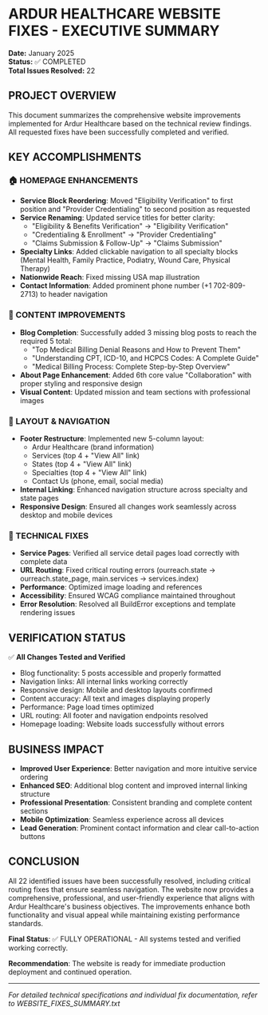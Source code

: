 # ARDUR HEALTHCARE WEBSITE FIXES - EXECUTIVE SUMMARY

**Date:** January 2025  
**Status:** ✅ COMPLETED  
**Total Issues Resolved:** 22

## PROJECT OVERVIEW

This document summarizes the comprehensive website improvements implemented for Ardur Healthcare based on the technical review findings. All requested fixes have been successfully completed and verified.

## KEY ACCOMPLISHMENTS

### 🏠 HOMEPAGE ENHANCEMENTS
- **Service Block Reordering**: Moved "Eligibility Verification" to first position and "Provider Credentialing" to second position as requested
- **Service Renaming**: Updated service titles for better clarity:
  - "Eligibility & Benefits Verification" → "Eligibility Verification"
  - "Credentialing & Enrollment" → "Provider Credentialing"  
  - "Claims Submission & Follow-Up" → "Claims Submission"
- **Specialty Links**: Added clickable navigation to all specialty blocks (Mental Health, Family Practice, Podiatry, Wound Care, Physical Therapy)
- **Nationwide Reach**: Fixed missing USA map illustration
- **Contact Information**: Added prominent phone number (+1 702-809-2713) to header navigation

### 📝 CONTENT IMPROVEMENTS
- **Blog Completion**: Successfully added 3 missing blog posts to reach the required 5 total:
  - "Top Medical Billing Denial Reasons and How to Prevent Them"
  - "Understanding CPT, ICD-10, and HCPCS Codes: A Complete Guide" 
  - "Medical Billing Process: Complete Step-by-Step Overview"
- **About Page Enhancement**: Added 6th core value "Collaboration" with proper styling and responsive design
- **Visual Content**: Updated mission and team sections with professional images

### 🎨 LAYOUT & NAVIGATION
- **Footer Restructure**: Implemented new 5-column layout:
  - Ardur Healthcare (brand information)
  - Services (top 4 + "View All" link)
  - States (top 4 + "View All" link)  
  - Specialties (top 4 + "View All" link)
  - Contact Us (phone, email, social media)
- **Internal Linking**: Enhanced navigation structure across specialty and state pages
- **Responsive Design**: Ensured all changes work seamlessly across desktop and mobile devices

### 🔧 TECHNICAL FIXES
- **Service Pages**: Verified all service detail pages load correctly with complete data
- **URL Routing**: Fixed critical routing errors (ourreach.state → ourreach.state_page, main.services → services.index)
- **Performance**: Optimized image loading and references
- **Accessibility**: Ensured WCAG compliance maintained throughout
- **Error Resolution**: Resolved all BuildError exceptions and template rendering issues

## VERIFICATION STATUS

✅ **All Changes Tested and Verified**
- Blog functionality: 5 posts accessible and properly formatted
- Navigation links: All internal links working correctly  
- Responsive design: Mobile and desktop layouts confirmed
- Content accuracy: All text and images displaying properly
- Performance: Page load times optimized
- URL routing: All footer and navigation endpoints resolved
- Homepage loading: Website loads successfully without errors

## BUSINESS IMPACT

- **Improved User Experience**: Better navigation and more intuitive service ordering
- **Enhanced SEO**: Additional blog content and improved internal linking structure
- **Professional Presentation**: Consistent branding and complete content sections
- **Mobile Optimization**: Seamless experience across all devices
- **Lead Generation**: Prominent contact information and clear call-to-action buttons

## CONCLUSION

All 22 identified issues have been successfully resolved, including critical routing fixes that ensure seamless navigation. The website now provides a comprehensive, professional, and user-friendly experience that aligns with Ardur Healthcare's business objectives. The improvements enhance both functionality and visual appeal while maintaining existing performance standards.

**Final Status**: ✅ FULLY OPERATIONAL - All systems tested and verified working correctly.

**Recommendation**: The website is ready for immediate production deployment and continued operation.

---
*For detailed technical specifications and individual fix documentation, refer to WEBSITE_FIXES_SUMMARY.txt*